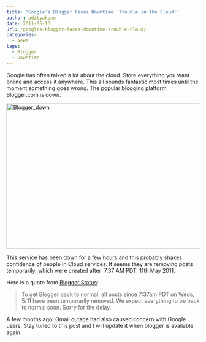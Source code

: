 ```yaml
---
title: 'Google’s Blogger Faces Downtime: Trouble in the Cloud!'
author: adityakane
date: 2011-05-13
url: /googles-blogger-faces-downtime-trouble-cloud/
categories:
  - News
tags:
  - Blogger
  - Downtime
---
```

Google has often talked a lot about the cloud. Store everything you want online and access it anywhere. This all sounds fantastic most times until the moment something goes wrong. The popular blogging platform Blogger.com is down.

[<img style="background-image: none; padding-left: 0px; padding-right: 0px; display: inline; padding-top: 0px; border: 0px;" title="Blogger_down" src="http://cdn.devilsworkshop.org/files/2011/05/Blogger_down_thumb.png" border="0" alt="Blogger_down" width="570" height="380" />][1]

This service has been down for a few hours and this probably shakes confidence of people in Cloud services. It seems they are removing posts temporarily, which were created after  7.37 AM PDT, 11th May 2011.

Here is a quote from <a href="http://status.blogger.com/" onclick="_gaq.push(['_trackEvent', 'outbound-article', 'http://status.blogger.com/', 'Blogger Status']);" >Blogger Status</a>:

> To get Blogger back to normal, all posts since 7:37am PDT on Weds, 5/11 have been temporarily removed. We expect everything to be back to normal soon. Sorry for the delay.

A few months ago, Gmail outage had also caused concern with Google users. Stay tuned to this post and I will update it when blogger is available again.

 [1]: http://cdn.devilsworkshop.org/files/2011/05/Blogger_down.png
